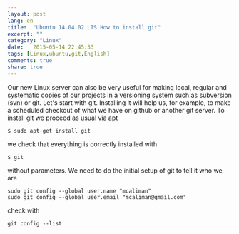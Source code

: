 ```yaml
---
layout: post
lang: en
title:  "Ubuntu 14.04.02 LTS How to install git"
excerpt: ""
category: "Linux"
date:   2015-05-14 22:45:33
tags: [Linux,ubuntu,git,English]
comments: true
share: true
---
```


Our new Linux server can also be very useful for making local, regular and systematic copies of our projects in a versioning system such as subversion (svn) or git. 
Let's start with git. Installing it will help us, for example, to make a scheduled checkout of what we have on github or another git server.
To install git we proceed as usual via apt

```
$ sudo apt-get install git
```

we check that everything is correctly installed with

```
$ git
```

without parameters. We need to do the initial setup of git to tell it who we are

```
sudo git config --global user.name "mcaliman"
sudo git config --global user.email "mcaliman@gmail.com"
```

check with

```
git config --list
```
